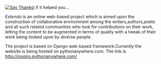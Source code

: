 
[![Say Thanks!](https://img.shields.io/badge/Say%20Thanks-!-1EAEDB.svg)](https://saythanks.io/to/alphaWizard) if it helped you...

*Extendo* is an online web-based project which is aimed upon the construction of collaborative environment among the writers,authors,poets and all such related communities who look for contributions on their work, letting the content to be augmented in terms of quality with a tweak of their work being looked upon by diverse people.

The project is based on Django web-based framework.Currently the website is being hosted on pythonanywhere.com.
The link is http://inspiro.pythonanywhere.com/
